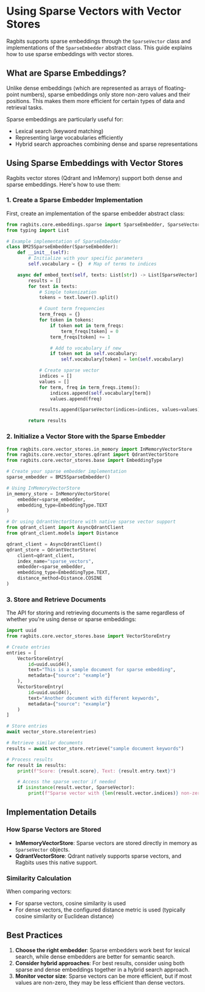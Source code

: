 # Using Sparse Vectors with Vector Stores

Ragbits supports sparse embeddings through the `SparseVector` class and implementations of the `SparseEmbedder` abstract class. This guide explains how to use sparse embeddings with vector stores.

## What are Sparse Embeddings?

Unlike dense embeddings (which are represented as arrays of floating-point numbers), sparse embeddings only store non-zero values and their positions. This makes them more efficient for certain types of data and retrieval tasks.

Sparse embeddings are particularly useful for:
- Lexical search (keyword matching)
- Representing large vocabularies efficiently
- Hybrid search approaches combining dense and sparse representations

## Using Sparse Embeddings with Vector Stores

Ragbits vector stores (Qdrant and InMemory) support both dense and sparse embeddings. Here's how to use them:

### 1. Create a Sparse Embedder Implementation

First, create an implementation of the sparse embedder abstract class:

```python
from ragbits.core.embeddings.sparse import SparseEmbedder, SparseVector
from typing import List

# Example implementation of SparseEmbedder
class BM25SparseEmbedder(SparseEmbedder):
    def __init__(self):
        # Initialize with your specific parameters
        self.vocabulary = {}  # Map of terms to indices

    async def embed_text(self, texts: List[str]) -> List[SparseVector]:
        results = []
        for text in texts:
            # Simple tokenization
            tokens = text.lower().split()

            # Count term frequencies
            term_freqs = {}
            for token in tokens:
                if token not in term_freqs:
                    term_freqs[token] = 0
                term_freqs[token] += 1

                # Add to vocabulary if new
                if token not in self.vocabulary:
                    self.vocabulary[token] = len(self.vocabulary)

            # Create sparse vector
            indices = []
            values = []
            for term, freq in term_freqs.items():
                indices.append(self.vocabulary[term])
                values.append(freq)

            results.append(SparseVector(indices=indices, values=values))

        return results
```

### 2. Initialize a Vector Store with the Sparse Embedder

```python
from ragbits.core.vector_stores.in_memory import InMemoryVectorStore
from ragbits.core.vector_stores.qdrant import QdrantVectorStore
from ragbits.core.vector_stores.base import EmbeddingType

# Create your sparse embedder implementation
sparse_embedder = BM25SparseEmbedder()

# Using InMemoryVectorStore
in_memory_store = InMemoryVectorStore(
    embedder=sparse_embedder,
    embedding_type=EmbeddingType.TEXT
)

# Or using QdrantVectorStore with native sparse vector support
from qdrant_client import AsyncQdrantClient
from qdrant_client.models import Distance

qdrant_client = AsyncQdrantClient()
qdrant_store = QdrantVectorStore(
    client=qdrant_client,
    index_name="sparse_vectors",
    embedder=sparse_embedder,
    embedding_type=EmbeddingType.TEXT,
    distance_method=Distance.COSINE
)
```

### 3. Store and Retrieve Documents

The API for storing and retrieving documents is the same regardless of whether you're using dense or sparse embeddings:

```python
import uuid
from ragbits.core.vector_stores.base import VectorStoreEntry

# Create entries
entries = [
    VectorStoreEntry(
        id=uuid.uuid4(),
        text="This is a sample document for sparse embedding",
        metadata={"source": "example"}
    ),
    VectorStoreEntry(
        id=uuid.uuid4(),
        text="Another document with different keywords",
        metadata={"source": "example"}
    )
]

# Store entries
await vector_store.store(entries)

# Retrieve similar documents
results = await vector_store.retrieve("sample document keywords")

# Process results
for result in results:
    print(f"Score: {result.score}, Text: {result.entry.text}")

    # Access the sparse vector if needed
    if isinstance(result.vector, SparseVector):
        print(f"Sparse vector with {len(result.vector.indices)} non-zero elements")
```

## Implementation Details

### How Sparse Vectors are Stored

- **InMemoryVectorStore**: Sparse vectors are stored directly in memory as `SparseVector` objects.
- **QdrantVectorStore**: Qdrant natively supports sparse vectors, and Ragbits uses this native support.

### Similarity Calculation

When comparing vectors:
- For sparse vectors, cosine similarity is used
- For dense vectors, the configured distance metric is used (typically cosine similarity or Euclidean distance)

## Best Practices

1. **Choose the right embedder**: Sparse embedders work best for lexical search, while dense embedders are better for semantic search.
2. **Consider hybrid approaches**: For best results, consider using both sparse and dense embeddings together in a hybrid search approach.
3. **Monitor vector size**: Sparse vectors can be more efficient, but if most values are non-zero, they may be less efficient than dense vectors.
